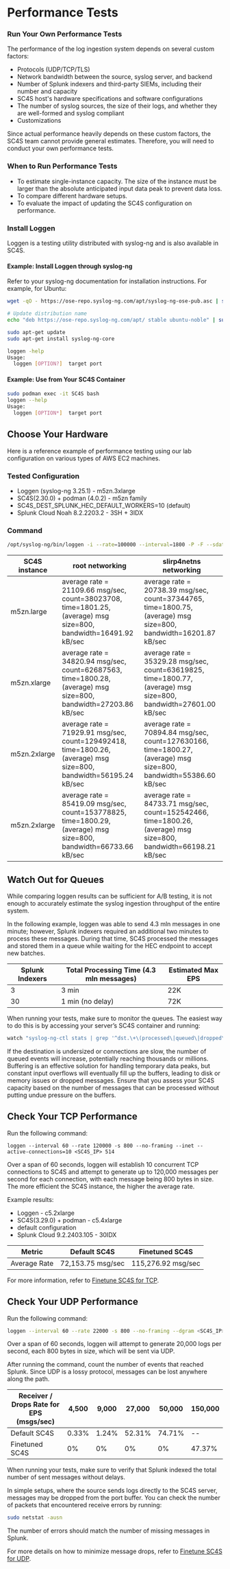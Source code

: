 # Performance Tests

### Run Your Own Performance Tests
The performance of the log ingestion system depends on several custom factors:

- Protocols (UDP/TCP/TLS)
- Network bandwidth between the source, syslog server, and backend
- Number of Splunk indexers and third-party SIEMs, including their number and capacity
- SC4S host's hardware specifications and software configurations
- The number of syslog sources, the size of their logs, and whether they are well-formed and syslog compliant
- Customizations

Since actual performance heavily depends on these custom factors, the SC4S team cannot provide general estimates. Therefore, you will need to conduct your own performance tests.

### When to Run Performance Tests
- To estimate single-instance capacity. The size of the instance must be larger than the absolute anticipated input data peak to prevent data loss.
- To compare different hardware setups.
- To evaluate the impact of updating the SC4S configuration on performance.

### Install Loggen
Loggen is a testing utility distributed with syslog-ng and is also available in SC4S.

#### Example: Install Loggen through syslog-ng
Refer to your syslog-ng documentation for installation instructions. For example, for Ubuntu:

```bash
wget -qO - https://ose-repo.syslog-ng.com/apt/syslog-ng-ose-pub.asc | sudo apt-key add -

# Update distribution name
echo "deb https://ose-repo.syslog-ng.com/apt/ stable ubuntu-noble" | sudo tee -a /etc/apt/sources.list.d/syslog-ng-ose.list

sudo apt-get update
sudo apt-get install syslog-ng-core
```

```bash
loggen -help
Usage:
  loggen [OPTION?]  target port
```

#### Example: Use from Your SC4S Container
```bash
sudo podman exec -it SC4S bash
loggen --help
Usage:
  loggen [OPTION*]  target port
```

## Choose Your Hardware
Here is a reference example of performance testing using our lab configuration on various types of AWS EC2 machines.

### Tested Configuration
* Loggen (syslog-ng 3.25.1) - m5zn.3xlarge
* SC4S(2.30.0) + podman (4.0.2) - m5zn family
* SC4S_DEST_SPLUNK_HEC_DEFAULT_WORKERS=10 (default)
* Splunk Cloud Noah 8.2.2203.2 - 3SH + 3IDX

### Command
```bash
/opt/syslog-ng/bin/loggen -i --rate=100000 --interval=1800 -P -F --sdata="[test name=\"stress17\"]" -s 800 --active-connections=10 <local_hostmane> <sc4s_external_tcp514_port>
```

| SC4S instance | root networking                                                                                                     | slirp4netns networking                                                                                                |
|---------------|---------------------------------------------------------------------------------------------------------------------|-----------------------------------------------------------------------------------------------------------------------|
| m5zn.large    | average rate = 21109.66 msg/sec, count=38023708, time=1801.25, (average) msg size=800, bandwidth=16491.92 kB/sec    | average rate = 20738.39 msg/sec, count=37344765, time=1800.75, (average) msg size=800, bandwidth=16201.87 kB/sec      |
| m5zn.xlarge   | average rate = 34820.94 msg/sec, count=62687563, time=1800.28, (average) msg size=800, bandwidth=27203.86 kB/sec    | average rate = 35329.28 msg/sec, count=63619825, time=1800.77, (average) msg size=800, bandwidth=27601.00 kB/sec      |
| m5zn.2xlarge  | average rate = 71929.91 msg/sec, count=129492418, time=1800.26, (average) msg size=800, bandwidth=56195.24 kB/sec   | average rate = 70894.84 msg/sec, count=127630166, time=1800.27, (average) msg size=800, bandwidth=55386.60 kB/sec     |
| m5zn.2xlarge  | average rate = 85419.09 msg/sec, count=153778825, time=1800.29, (average) msg size=800, bandwidth=66733.66 kB/sec   | average rate = 84733.71 msg/sec, count=152542466, time=1800.26, (average) msg size=800, bandwidth=66198.21 kB/sec     |

## Watch Out for Queues
While comparing loggen results can be sufficient for A/B testing, it is not enough to accurately estimate the syslog ingestion throughput of the entire system.

In the following example, loggen was able to send 4.3 mln messages in one minute; however, Splunk indexers required an additional two minutes to process these messages. During that time, SC4S processed the messages and stored them in a queue while waiting for the HEC endpoint to accept new batches.

| Splunk Indexers | Total Processing Time (4.3 mln messages) | Estimated Max EPS |
|-----------------|------------------------------------------|-------------------|
| 3               | 3 min                                    | 22K               |
| 30              | 1 min (no delay)                         | 72K               |

When running your tests, make sure to monitor the queues. The easiest way to do this is by accessing your server’s SC4S container and running:
```bash
watch "syslog-ng-ctl stats | grep '^dst.\+\(processed\|queued\|dropped\|written\)'"
```

If the destination is undersized or connections are slow, the number of queued events will increase, potentially reaching thousands or millions. Buffering is an effective solution for handling temporary data peaks, but constant input overflows will eventually fill up the buffers, leading to disk or memory issues or dropped messages. Ensure that you assess your SC4S capacity based on the number of messages that can be processed without putting undue pressure on the buffers.

## Check Your TCP Performance
Run the following command:
```
loggen --interval 60 --rate 120000 -s 800 --no-framing --inet --active-connections=10 <SC4S_IP> 514
```
Over a span of 60 seconds, loggen will establish 10 concurrent TCP connections to SC4S and attempt to generate up to 120,000 messages per second for each connection, with each message being 800 bytes in size. The more efficient the SC4S instance, the higher the average rate.

Example results:

* Loggen - c5.2xlarge
* SC4S(3.29.0) + podman - c5.4xlarge
* default configuration
* Splunk Cloud 9.2.2403.105 - 30IDX

| Metric       | Default SC4S        | Finetuned SC4S      |
|--------------|---------------------|---------------------|
| Average Rate | 72,153.75 msg/sec   | 115,276.92 msg/sec  |

For more information, refer to [Finetune SC4S for TCP](tcp-optimization.md).

## Check Your UDP Performance
Run the following command:
```bash
loggen --interval 60 --rate 22000 -s 800 --no-framing --dgram <SC4S_IP> 514
```

Over a span of 60 seconds, loggen will attempt to generate 20,000 logs per second, each 800 bytes in size, which will be sent via UDP.

After running the command, count the number of events that reached Splunk. Since UDP is a lossy protocol, messages can be lost anywhere along the path.

| Receiver / Drops Rate for EPS (msgs/sec) | 4,500  | 9,000  | 27,000 | 50,000 | 150,000 |
|------------------------------------------|--------|--------|--------|--------|---------|
| Default SC4S                             | 0.33%  | 1.24%  | 52.31% | 74.71% |    --   |
| Finetuned SC4S                           | 0%     | 0%     | 0%     | 0%     |  47.37% |

When running your tests, make sure to verify that Splunk indexed the total number of sent messages without delays.

In simple setups, where the source sends logs directly to the SC4S server, messages may be dropped from the port buffer. You can check the number of packets that encountered receive errors by running:
```bash
sudo netstat -ausn
```
The number of errors should match the number of missing messages in Splunk.

For more details on how to minimize message drops, refer to [Finetune SC4S for UDP](udp-optimization.md).